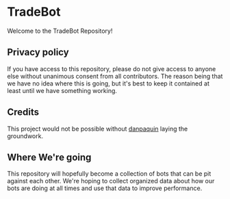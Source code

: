 # TradeBot
Welcome to the TradeBot Repository!

## Privacy policy
If you have access to this repository, please do not give access to anyone else without unanimous consent from all contributors.
The reason being that we have no idea where this is going, but it's best to keep it contained at least until we have something working.

## Credits
This project would not be possible without [danpaquin](https://github.com/danpaquin/gdax-python "danpaquin") laying the groundwork.

## Where We're going
This repository will hopefully become a collection of bots that can be pit against each other. We're hoping to collect organized data about how our bots are doing at all times and use that data to improve performance.
